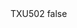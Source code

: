 <?xml version="1.0" encoding="UTF-8"?>
<CustomMetadata xmlns="http://soap.sforce.com/2006/04/metadata">
    <label>TXU502</label>
    <protected>false</protected>
</CustomMetadata>
